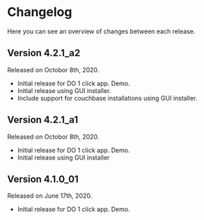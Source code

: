 # Changelog

Here you can see an overview of changes between each release.

## Version 4.2.1_a2

Released on Octobor 8th, 2020.

* Initial release for DO 1 click app. Demo.
* Initial release using GUI installer.
* Include support for couchbase installations using GUI installer.

## Version 4.2.1_a1

Released on Octobor 8th, 2020.

* Initial release for DO 1 click app. Demo.
* Initial release using GUI installer

## Version 4.1.0_01

Released on June 17th, 2020.

* Initial release for DO 1 click app. Demo.
